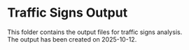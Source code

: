 
# Traffic Signs Output
This folder contains the output files for traffic signs analysis.  
The output has been created on 2025-10-12.
    